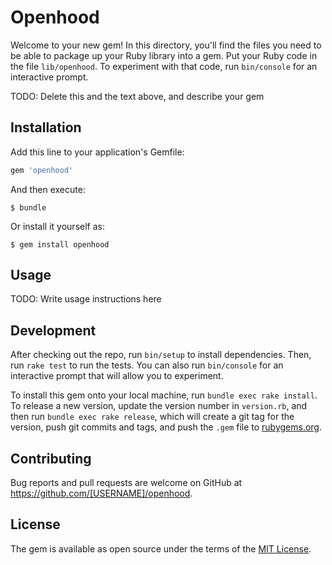 # Openhood

Welcome to your new gem! In this directory, you'll find the files you need to be able to package up your Ruby library into a gem. Put your Ruby code in the file `lib/openhood`. To experiment with that code, run `bin/console` for an interactive prompt.

TODO: Delete this and the text above, and describe your gem

## Installation

Add this line to your application's Gemfile:

```ruby
gem 'openhood'
```

And then execute:

    $ bundle

Or install it yourself as:

    $ gem install openhood

## Usage

TODO: Write usage instructions here

## Development

After checking out the repo, run `bin/setup` to install dependencies. Then, run `rake test` to run the tests. You can also run `bin/console` for an interactive prompt that will allow you to experiment.

To install this gem onto your local machine, run `bundle exec rake install`. To release a new version, update the version number in `version.rb`, and then run `bundle exec rake release`, which will create a git tag for the version, push git commits and tags, and push the `.gem` file to [rubygems.org](https://rubygems.org).

## Contributing

Bug reports and pull requests are welcome on GitHub at https://github.com/[USERNAME]/openhood.

## License

The gem is available as open source under the terms of the [MIT License](https://opensource.org/licenses/MIT).
